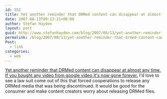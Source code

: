 ```yaml
---
id: 552
title: Yet another reminder that DRMed content can disappear at almost any time
date: 2007-08-13T09:13:21+00:00
author: Stefan Hayden
layout: post
guid: http://www.stefanhayden.com/blog/2007/08/13/yet-another-reminder-that-drmed-content-can-disappear-at-almost-any-time/
permalink: /blog/2007/08/13/yet-another-reminder-that-drmed-content-can-disappear-at-almost-any-time/
Post:
  - link
categories:
  - web
---
```

<p><a href="http://newteevee.com/2007/08/10/google-shutting-down-paid-video/">Yet another reminder that DRMed content can disappear at almost any time. If you bought any video from google video it's now gone forever.</a> I'd love to see a law suit come out of this that forced cooperations to release any DRMed media that was being discontinued. It would be good for the consumer and make content creators worry about releasing DRMed files.
</p>
